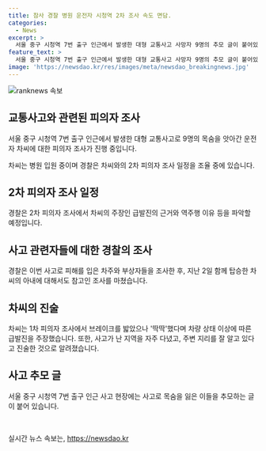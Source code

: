 ```yaml
---
title: 참사 경찰 병원 운전자 시청역 2차 조사 속도 면담.
categories:
  - News
excerpt: >
  서울 중구 시청역 7번 출구 인근에서 발생한 대형 교통사고 사망자 9명의 추모 글이 붙어있는 사고 현장. 경찰, 운전자 차씨와 면담 후 2차 피의자 조사 일정 조율. 차모씨는 사고 당시 갈비뼈 골절로 입원 중. 경찰은 차씨의 주장인 급발진과 역주행 이유 등을 파악할 예정. 또한 BMW, 소나타 차량의 차주와 부상자 등 6명에 대한 조사를 마친 상태. 함께 타고 있던 아내에 대해서도 참고인 조사를 진행한 것으로 전해졌다.
feature_text: >
  서울 중구 시청역 7번 출구 인근에서 발생한 대형 교통사고 사망자 9명의 추모 글이 붙어있는 사고 현장. 경찰, 운전자 차씨와 면담 후 2차 피의자 조사 일정 조율. 차모씨는 사고 당시 갈비뼈 골절로 입원 중. 경찰은 차씨의 주장인 급발진과 역주행 이유 등을 파악할 예정. 또한 BMW, 소나타 차량의 차주와 부상자 등 6명에 대한 조사를 마친 상태. 함께 타고 있던 아내에 대해서도 참고인 조사를 진행한 것으로 전해졌다.
image: 'https://newsdao.kr/res/images/meta/newsdao_breakingnews.jpg'
---
```


<p><img src="https://newsdao.kr/res/images/meta/newsdao_breakingnews.jpg" alt="ranknews 속보" /></p>

<h2 data-ke-size="size26">교통사고와 관련된 피의자 조사</h2>

<p data-ke-size="size16">서울 중구 시청역 7번 출구 인근에서 발생한 대형 교통사고로 9명의 목숨을 앗아간 운전자 차씨에 대한 피의자 조사가 진행 중입니다.</p>

<p data-ke-size="size16">차씨는 병원 입원 중이며 경찰은 차씨와의 2차 피의자 조사 일정을 조율 중에 있습니다.</p>

<h2 data-ke-size="size26">2차 피의자 조사 일정</h2>

<p data-ke-size="size16">경찰은 2차 피의자 조사에서 차씨의 주장인 급발진의 근거와 역주행 이유 등을 파악할 예정입니다.</p>

<h2 data-ke-size="size26">사고 관련자들에 대한 경찰의 조사</h2>

<p data-ke-size="size16">경찰은 이번 사고로 피해를 입은 차주와 부상자들을 조사한 후, 지난 2일 함께 탑승한 차씨의 아내에 대해서도 참고인 조사를 마쳤습니다.</p>

<h2 data-ke-size="size26">차씨의 진술</h2>

<p data-ke-size="size16">차씨는 1차 피의자 조사에서 브레이크를 밟았으나 '딱딱'했다며 차량 상태 이상에 따른 급발진을 주장했습니다. 또한, 사고가 난 지역을 자주 다녔고, 주변 지리를 잘 알고 있다고 진술한 것으로 알려졌습니다.</p>

<h2 data-ke-size="size26">사고 추모 글</h2>

<p data-ke-size="size16">서울 중구 시청역 7번 출구 인근 사고 현장에는 사고로 목숨을 잃은 이들을 추모하는 글이 붙어 있습니다.</p>

<p data-ke-size="size16">&nbsp;</p>
실시간 뉴스 속보는, <a href="https://newsdao.kr" rel="dofollow">https://newsdao.kr</a>


